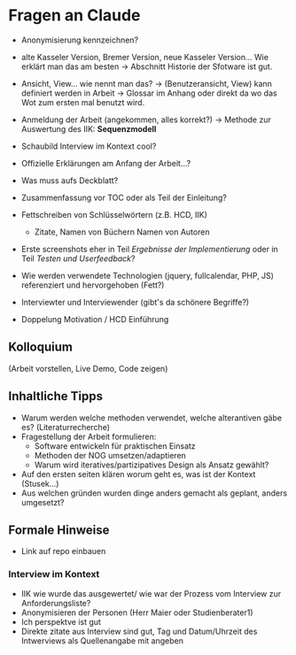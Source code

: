 # Fragen an Claude
- Anonymisierung kennzeichnen?
- alte Kasseler Version, Bremer Version, neue Kasseler Version... Wie erklärt man das am besten
 -> Abschnitt Historie der Sfotware ist gut.
- Ansicht, View... wie nennt man das?
    -> (Benutzeransicht, View) kann definiert werden in Arbeit
    -> Glossar im Anhang oder direkt da wo das Wot zum ersten mal benutzt wird.
- Anmeldung der Arbeit (angekommen, alles korrekt?)
-> Methode zur Auswertung des IIK: **Sequenzmodell**

- Schaubild Interview im Kontext cool?
- Offizielle Erklärungen am Anfang der Arbeit...?
- Was muss aufs Deckblatt?
- Zusammenfassung vor TOC oder als Teil der Einleitung?
- Fettschreiben von Schlüsselwörtern (z.B. HCD, IIK)
    - Zitate, Namen von Büchern Namen von Autoren
- Erste screenshots eher in Teil *Ergebnisse der Implementierung* oder in Teil *Testen und Userfeedback*?
- Wie werden verwendete Technologien (jquery, fullcalendar, PHP, JS) referenziert und hervorgehoben (Fett?)
- Interviewter und Interviewender (gibt's da schönere Begriffe?)
- Doppelung Motivation / HCD Einführung

## Kolloquium
(Arbeit vorstellen, Live Demo, Code zeigen)


## Inhaltliche Tipps
- Warum werden welche methoden verwendet, welche alterantiven gäbe es? (Literaturrecherche)
- Fragestellung der Arbeit formulieren:
    - Software entwickeln für praktischen Einsatz
    - Methoden der NOG umsetzen/adaptieren
    - Warum wird iteratives/partizipatives Design als Ansatz gewählt?
- Auf den ersten seiten klären worum geht es, was ist der Kontext (Stusek...)
- Aus welchen gründen wurden dinge anders gemacht als geplant, anders umgesetzt?
    
    
## Formale Hinweise
- Link auf repo einbauen


### Interview im Kontext
- IIK wie wurde das ausgewertet/ wie war der Prozess vom Interview zur Anforderungsliste?
- Anonymisieren der Personen (Herr Maier oder Studienberater1)
- Ich perspektve ist gut
- Direkte zitate aus Interview sind gut, Tag und Datum/Uhrzeit des Intwerviews als Quellenangabe mit angeben

